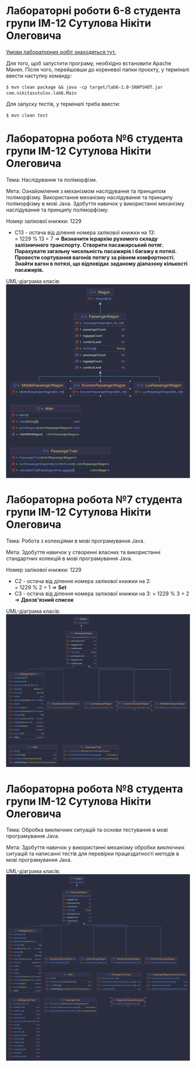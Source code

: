 # Лабораторні роботи 6-8 студента групи ІМ-12 Сутулова Нікіти Олеговича

[Умови лабораторних робіт знаходяться тут.](https://asdjonok.github.io/OOP-SITE/)

Для того, щоб запустити програму, необхідно встановити Apache Maven. Після чого, перейшовши до кореневої папки проєкту, у терміналі ввести наступну команду:
```shell
$ mvn clean package && java -cp target/lab6-1.0-SNAPSHOT.jar com.nikitasutulov.lab6.Main 
```

Для запуску тестів, у терміналі треба ввести:
```shell
$ mvn clean test
```

# Лабораторна робота №6 студента групи ІМ-12 Сутулова Нікіти Олеговича

Тема:
Наслідування та поліморфізм.

Мета:
Ознайомлення з механізмом наслідування та принципом поліморфізму.
Використання механізму наслідування та принципу поліморфізму в мові
Java. Здобуття навичок у використанні механізму наслідування та принципу
поліморфізму.

Номер залікової книжки: 1229
- С13 - остача від ділення номера залікової книжки на 13:   
  = 1229 % 13 = 7 => **Визначити ієрархію рухомого складу залізничного транспорту. Створити
  пасажирський потяг. Порахувати загальну чисельність пасажирів і багажу в
  потязі. Провести сортування вагонів потягу за рівнем комфортності. Знайти
  вагон в потязі, що відповідає заданому діапазону кількості пасажирів.**

UML-діаграма класів:
![UML-діаграма](diagram6.png)

# Лабораторна робота №7 студента групи ІМ-12 Сутулова Нікіти Олеговича

Тема:
Робота з колекціями в мові програмування Java.

Мета:
Здобуття навичок у створенні власних та використанні стандартних колекцій в мові програмування Java.

Номер залікової книжки: 1229
- С2 - остача від ділення номера залікової книжки на 2:   
  = 1229 % 2 = 1 => **Set**
- C3 - остача від ділення номера залікової книжки на 3:
  = 1229 % 3 = 2 => **Двозв'язний список**

UML-діаграма класів:
![UML-діаграма](diagram7.png)

# Лабораторна робота №8 студента групи ІМ-12 Сутулова Нікіти Олеговича

Тема:
Обробка виключних ситуацій та основи тестування в мові програмування Java.

Мета:
Здобуття навичок у використанні механізму обробки виключних ситуацій та написанні тестів для перевірки працездатності методів в мові програмування Java.

UML-діаграма класів:
![UML-діаграма](diagram8.png)
